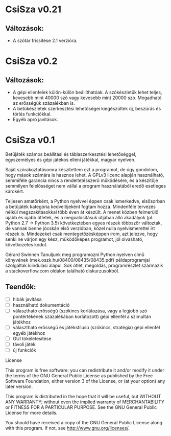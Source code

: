 # CsiSza v0.21

## Változások:

- A szótár frissítése 2.1 verzióra. 
 
# CsiSza v0.2

## Változások:

- A gépi ellenfelek külön-külön beállíthatóak. A szókészletük lehet teljes, kevesebb mint 40000 szó vagy kevesebb mint 20000 szó. Megadható az erősségük százalékban is. 
- A betűkészletek szerkesztési lehetőségei kiegészültek új, beszúrás és törlés funkciókkal. 
- Egyéb apró javítások.

# CsiSza v0.1

Betűjáték számos beállítási és táblaszerkesztési lehetőséggel, egyszemélyes
és gépi játékos elleni játékkal, magyar nyelven.

Saját szórakoztatásomra készítettem ezt a programot, de úgy gondolom, hogy mások számára is hasznos
lehet. A GPLv3 licenc alapján használható, semmiféle garancia nincs a rendeltetésszerű működésére,
és a készítője semmilyen felelősséget nem vállal a program használatából eredő esetleges károkért.

Teljesen amatőrként, a Python nyelvvel éppen csak ismerkedve, elsősorban a betűjáték kategória kedvelőjeként
fogtam hozzá. Mindenféle tervezés nélkül megszakításokkal több éven át készült. A menet közben felmerülő újabb
és újabb ötletek, és a megvalósításuk útjában álló akadályok (pl. Python 2.7 -> Python 3.5) következtében egyes
részek többször változtak, de vannak benne jócskán első verzióban, közel nulla nyelvismerettel írt részek is.
Mindezeket csak mentegetőzésképpen írom, azt jelezve, hogy senki ne várjon egy kész, működőképes programot,
jól olvasható, következetes kódot.

Gérard Swinnen Tanuljunk meg programozni Python nyelven című könyvének (mek.oszk.hu/08400/08435/08435.pdf)
példaprogramjai szolgáltak kiindulási alapul. Sok ötlet, megoldás, programrészlet származik
a stackoverflow.com oldalon található diskurzusokból.

## Teendők:
  - [ ] hibák javítása
  - [ ] használható dokumentáció
  - [ ] választható erősségű (szókincs korlátozása, vagy a legjobb szó pontértékének százalékában
        korlátozott) gépi ellenfél a szimultán játékhoz
  - [ ] választható erősségű és játékstílusú (szókincs, stratégia) gépi ellenfél egyéb játékhoz
  - [ ] GUI tökéletesítése
  - [ ] távoli játék
  - [ ] új funkciók

License

This program is free software: you can redistribute it and/or modify
it under the terms of the GNU General Public License as published by
the Free Software Foundation, either version 3 of the License, or
(at your option) any later version.

This program is distributed in the hope that it will be useful,
but WITHOUT ANY WARRANTY; without even the implied warranty of
MERCHANTABILITY or FITNESS FOR A PARTICULAR PURPOSE.  See the
GNU General Public License for more details.

You should have received a copy of the GNU General Public License
along with this program.  If not, see <http://www.gnu.org/licenses/>.
